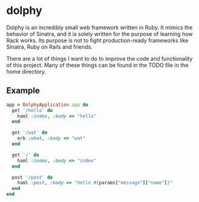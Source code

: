# dolphy
Dolphy is an incredibly small web framework written in Ruby. It mimics the
behavior of Sinatra, and it is solely written for the purpose of learning how
Rack works. Its purpose is not to fight production-ready frameworks like
Sinatra, Ruby on Rails and friends.

There are a lot of things I want to do to improve the code and functionality of
this project. Many of these things can be found in the TODO file in the home
directory.

## Example
```ruby
app = DolphyApplication.app do
  get '/hello' do
    haml :index, :body => "hello"
  end

  get '/wat' do
    erb :what, :body => "wat"
  end

  get '/' do
    haml :index, :body => "index"
  end

  post '/post' do
    haml :post, :body => "hello #{params["message"]["name"]}"
  end
end
```

